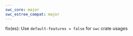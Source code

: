 ```yaml
---
swc_core: major
swc_estree_compat: major
---
```


fix(es): Use `default-features = false` for `swc` crate usages
